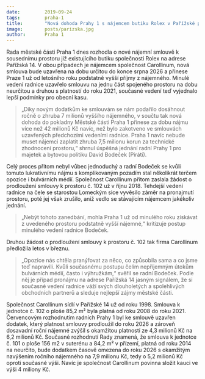 ```yaml
---
date:         2019-09-24
tags:         praha-1
title:        "Nová dohoda Prahy 1 s nájemcem butiku Rolex v Pařížské přinese do obecní kasy desítky milionů korun navíc"
image: 	      posts/parizska.jpg
author:       Praha 1
---
```


Rada městské části Praha 1 dnes rozhodla o nové nájemní smlouvě k sousednímu prostoru již existujícího butiku společnosti Rolex na adrese Pařížská 14. V obou případech je nájemcem společnost Carollinum, nová smlouva bude uzavřena na dobu určitou do konce srpna 2026 a přinese Praze 1 už od letošního roku podstatně vyšší příjmy z nájemného. Minulé vedení radnice uzavřelo smlouvu na jednu část spojeného prostoru na dobu neurčitou a druhou s platností do roku 2021, současné vedení teď vyjednalo lepší podmínky pro obecní kasu.

> „Díky novým dodatkům ke smlouvám se nám podařilo dosáhnout ročně o zhruba 7 milionů vyššího nájemného, v součtu tak nová dohoda do pokladny Městské části Praha 1 přinese za dobu nájmu více než 42 milionů Kč navíc, než bylo zakotveno ve smlouvách uzavřených předchozími vedeními radnice. Praha 1 navíc nebude muset nájemci zaplatit zhruba 7,5 milionu korun za technické zhodnocení prostoru,“ shrnul úspěšná jednání radní Prahy 1 pro majetek a bytovou politiku David Bodeček (Piráti).

Celý proces přitom nebyl vůbec jednoduchý a radní Bodeček se kvůli tomuto lukrativnímu nájmu s komplikovaným pozadím stal několikrát terčem opozice i bulvárních médií. Společnost Carollinum přitom zaslala žádost o prodloužení smlouvy k prostoru č. 102 už v říjnu 2018. Tehdejší vedení radnice na čele se starostou Lomeckým sice vyvěsilo záměr na pronajmutí prostoru, poté jej však zrušilo, aniž vedlo se stávajícím nájemcem jakékoliv jednání. 

> „Nebýt tohoto zanedbání, mohla Praha 1 už od minulého roku získávat z uvedeného prostoru podstatně vyšší nájemné,“ kritizuje postup minulého vedení radnice Bodeček.

Druhou žádost o prodloužení smlouvy k prostoru č. 102 tak firma Carollinum předložila letos v březnu. 

> „Opozice nás chtěla pranýřovat za něco, co způsobila sama a co jsme teď napravili. Kvůli současnému postupu čelím nepříjemným útokům bulvárních médií, často i výhružkám,“ svěřil se radní Bodeček. Podle něj je případ pronájmu na adrese Pařížská 14 jasným signálem, že si současné vedení radnice váží svých dlouholetých a spolehlivých obchodních partnerů a sleduje
nejlepší zájmy městské části.  

Společnost Carollinum sídlí v Pařížské 14 už od roku 1998. Smlouva k jednotce č. 102 o ploše 85,2 m² byla platná od roku 2008 do roku 2021. Červencovým rozhodnutím radních Prahy 1 byl ke smlouvě uzavřen dodatek, který platnost smlouvy prodloužil do roku 2026 a zároveň dosavadní roční nájemné zvýšil s okamžitou platností ze 4,3 milionů Kč na 6,2 milionů Kč. Současné rozhodnutí Rady znamená, že smlouva k jednotce č. 101 o ploše 156 m2 v suterénu a 84,2 m² v přízemí, platná od roku 2014 na neurčito, bude dodatkem časově omezena do roku 2026 s okamžitým navýšením ročního nájemného na 7,9 milionu Kč, tedy o 5,2 milionů Kč oproti současné výši. Navíc je společnost Carollinum povinna složit kauci ve výši 4 miliony Kč.
